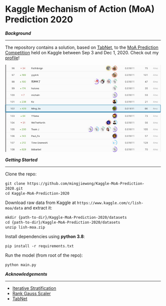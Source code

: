 # Kaggle Mechanism of Action (MoA) Prediction 2020
**_Background_**
***
The repository contains a solution, based on [TabNet](https://github.com/dreamquark-ai/tabnet), to the [MoA Prediction Competition](https://www.kaggle.com/c/lish-moa) held on Kaggle between Sep 3 and Dec 1, 2020. Check out my [profile](https://www.kaggle.com/mwong007)!

![image](https://github.com/mingjiewong/Kaggle-MoA-Prediction-2020/blob/master/Figure1.png)

**_Getting Started_**
***
Clone the repo:
```
git clone https://github.com/mingjiewong/Kaggle-MoA-Prediction-2020.git
cd Kaggle-MoA-Prediction-2020
```

Download raw data from Kaggle at ```https://www.kaggle.com/c/lish-moa/data``` and extract it:
```
mkdir {path-to-dir}/Kaggle-MoA-Prediction-2020/datasets
cd {path-to-dir}/Kaggle-MoA-Prediction-2020/datasets
unzip lish-moa.zip
```

Install dependencies using **python 3.8**:
```
pip install -r requirements.txt
```

Run the model (from root of the repo):
```
python main.py
```

**_Acknowledgements_**
***

* [Iterative Stratification](https://github.com/trent-b/iterative-stratification)
* [Rank Gauss Scaler](https://www.kaggle.com/liuhdme/rank-gauss)
* [TabNet](https://github.com/dreamquark-ai/tabnet)
